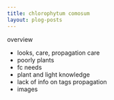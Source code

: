 ```yaml
---
title: chlorophytum comosum
layout: plog-posts
---
```


overview
- looks, care, propagation
care
- poorly plants
- fc needs
- plant and light knowledge
- lack of info on tags
propagation
- images
